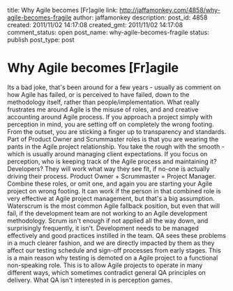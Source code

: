 title: Why Agile becomes [Fr]agile
link: http://jaffamonkey.com/4858/why-agile-becomes-fragile
author: jaffamonkey
description: 
post_id: 4858
created: 2011/11/02 14:17:08
created_gmt: 2011/11/02 14:17:08
comment_status: open
post_name: why-agile-becomes-fragile
status: publish
post_type: post

# Why Agile becomes [Fr]agile

Its a bad joke, that's been around for a few years - usually as comment on how Agile has failed, or is perceived to have failed, down to the methodology itself, rather than people/implementation. What really frustrates me around Agile is the misuse of roles, and and creative accounting around Agile process. If you approach a project simply with perception in mind, you are setting off on completely the wrong footing. From the outset, you are sticking a finger up to transparency and standards. Part of Product Owner and Scrummaster roles is that you are wearing the pants in the Agile project relationship. You take the rough with the smooth - which is usually around managing client expectations. If you focus on perception, who is keeping track of the Agile process and maintaining it? Developers? They will work what way they see fit, if no-one is actually driving their process. Product Owner + Scrummaster = Project Manager. Combine these roles, or omit one, and again you are starting your Agile project on wrong footing. It can work if the person in that combined role is very effective at Agile project management, but that's a big assumption. Waterscrum is the most common Agile fallback position, but even that will fail, if the development team are not working to an Agile development methodology. Scrum isn't enough if not applied all the way down, and surprisingly frequently, it isn't. Development needs to be managed effectively and good practices instilled in the team. QA sees these problems in a much clearer fashion, and we are directly impacted by them as they affect our testing schedule and sign-off processes from early stages. This is a main reason why testing is demoted on a Agile project to a functional non-speaking role. This is to allow Agile projects to operate in many different ways, which sometimes contradict general QA principles on delivery. What QA isn't interested in is perception games.